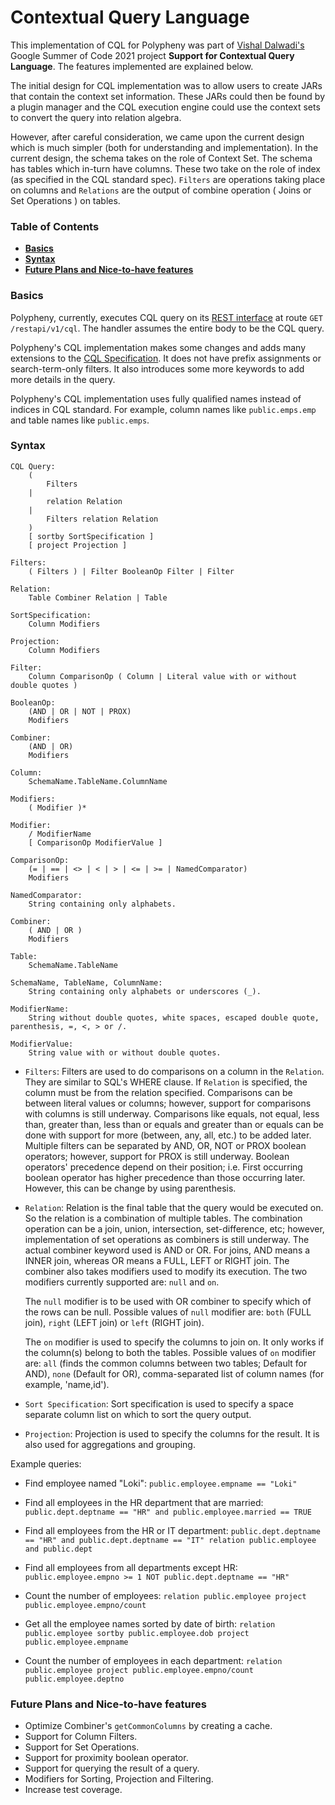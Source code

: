 # Contextual Query Language

This implementation of CQL for Polypheny was part of [Vishal Dalwadi's](https://github.com/VishalDalwadi)
Google Summer of Code 2021 project **Support for Contextual Query Language**. The features implemented are
explained below.

The initial design for CQL implementation was to allow users to create JARs that contain the context set
information. These JARs could then be found by a plugin manager and the CQL execution engine could use the
context sets to convert the query into relation algebra.

However, after careful consideration, we came upon the current design which is much simpler (both for
understanding and implementation). In the current design, the schema takes on the role of Context Set.
The schema has tables which in-turn have columns. These two take on the role of index (as specified in the
CQL standard spec). `Filters` are operations taking place on columns and `Relations` are the output of combine
operation ( Joins or Set Operations ) on tables.

### Table of Contents

* **[Basics](#basics)**
* **[Syntax](#syntax)**
* **[Future Plans and Nice-to-have features](#future-plans-and-nice-to-have-features)**

### Basics

Polypheny, currently, executes CQL query on its [REST interface](https://github.com/polypheny/Polypheny-DB/tree/master/rest-interface)
at route `GET /restapi/v1/cql`. The handler assumes the entire body to be the CQL query.

Polypheny's CQL implementation makes some changes and adds many extensions to the [CQL Specification](https://www.loc.gov/standards/sru/cql/spec.html).
It does not have prefix assignments or search-term-only filters. It also introduces some more keywords to add
more details in the query.

Polypheny's CQL implementation uses fully qualified names instead of indices in CQL standard. For example,
column names like `public.emps.emp` and table names like `public.emps`.

### Syntax

```
CQL Query:
    (
        Filters
    |
        relation Relation
    |
        Filters relation Relation
    )
    [ sortby SortSpecification ]
    [ project Projection ]

Filters:
    ( Filters ) | Filter BooleanOp Filter | Filter

Relation:
    Table Combiner Relation | Table

SortSpecification:
    Column Modifiers

Projection:
    Column Modifiers

Filter:
    Column ComparisonOp ( Column | Literal value with or without double quotes )

BooleanOp:
    (AND | OR | NOT | PROX)
    Modifiers

Combiner:
    (AND | OR)
    Modifiers

Column:
    SchemaName.TableName.ColumnName

Modifiers:
    ( Modifier )*

Modifier:
    / ModifierName
    [ ComparisonOp ModifierValue ]

ComparisonOp:
    (= | == | <> | < | > | <= | >= | NamedComparator)
    Modifiers

NamedComparator:
    String containing only alphabets.

Combiner:
    ( AND | OR )
    Modifiers

Table:
    SchemaName.TableName

SchemaName, TableName, ColumnName:
    String containing only alphabets or underscores (_).

ModifierName:
    String without double quotes, white spaces, escaped double quote, parenthesis, =, <, > or /.

ModifierValue:
    String value with or without double quotes.
```

- `Filters`: Filters are used to do comparisons on a column in the `Relation`. They are similar to SQL's WHERE clause.
If `Relation` is specified, the column must be from the relation specified. Comparisons can be between literal
values or columns; however, support for comparisons with columns is still underway. Comparisons like equals,
not equal, less than, greater than, less than or equals and greater than or equals can be done with support for
more (between, any, all, etc.) to be added later. Multiple filters can be separated by AND, OR, NOT or PROX boolean
operators; however, support for PROX is still underway. Boolean operators' precedence depend on their position; i.e.
First occurring boolean operator has higher precedence than those occurring later. However, this can be change by
using parenthesis.

- `Relation`: Relation is the final table that the query would be executed on. So the relation is a combination of
multiple tables. The combination operation can be a join, union, intersection, set-difference, etc; however, 
implementation of set operations as combiners is still underway. The actual combiner keyword used is AND or OR.
For joins, AND means a INNER join, whereas OR means a FULL, LEFT or RIGHT join. The combiner also takes modifiers
used to modify its execution. The two modifiers currently supported are: `null` and `on`.

  The `null` modifier is to be used with OR combiner to specify which of the rows can be null. Possible values of
  `null` modifier are: `both` (FULL join), `right` (LEFT join) or `left` (RIGHT join).

  The `on` modifier is used to specify the columns to join on. It only works if the column(s) belong to both the
tables. Possible values of `on` modifier are: `all` (finds the common columns between two tables; Default for AND),
`none` (Default for OR), comma-separated list of column names (for example, 'name,id').
  
- `Sort Specification`: Sort specification is used to specify a space separate column list on which to sort the query
output.

- `Projection`: Projection is used to specify the columns for the result. It is also used for aggregations and grouping.

Example queries:

- Find employee named "Loki":
`public.employee.empname == "Loki"`

- Find all employees in the HR department that are married:
`public.dept.deptname == "HR" and public.employee.married == TRUE`

- Find all employees from the HR or IT department:
`public.dept.deptname == "HR" and public.dept.deptname == "IT" relation public.employee and public.dept`

- Find all employees from all departments except HR:
`public.employee.empno >= 1 NOT public.dept.deptname == "HR"`

- Count the number of employees:
`relation public.employee project public.employee.empno/count`

- Get all the employee names sorted by date of birth:
`relation public.employee sortby public.employee.dob project public.employee.empname`

- Count the number of employees in each department:
`relation public.employee project public.employee.empno/count public.employee.deptno`

### Future Plans and Nice-to-have features

- Optimize Combiner's `getCommonColumns` by creating a cache.
- Support for Column Filters.
- Support for Set Operations.
- Support for proximity boolean operator.
- Support for querying the result of a query.
- Modifiers for Sorting, Projection and Filtering.
- Increase test coverage.
